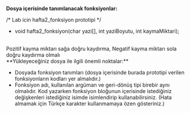 
**Dosya içerisinde tanımlanacak fonksiyonlar:** 

/* Lab icin hafta2_fonksiyon prototipi */ 

- void hafta2_fonksiyon(char yazi[], int yaziBoyutu, int kaymaMiktari);
<br>
Pozitif kayma miktarı sağa doğru kaydırma, Negatif kayma miktarı sola doğru kaydırma olmalı
<br>
**Yükleyeceğiniz dosya ile ilgili önemli noktalar:**  
 
- Dosyada fonksiyon tanımları (dosya içerisinde burada prototipi verilen fonksiyonların kodları yer almalıdır.) 
- Fonksiyon adı, kullanılan argüman ve geri-dönüş tipi birebir aynı olmalıdır. Kod yazarken fonksiyon  bloğunun  içerisinde  istediğiniz  değişkenleri  istediğiniz  isimde  isimlendirip kullanabilirsiniz. (Hata almamak için Türkçe karakter kullanmamaya özen gösteriniz.) 
